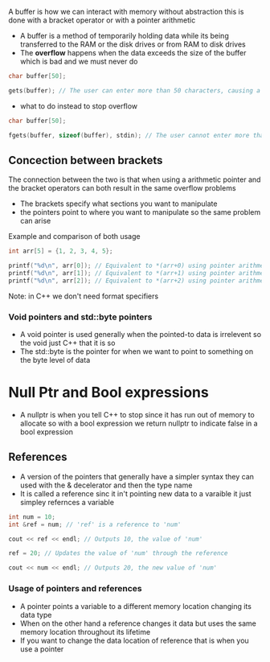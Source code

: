 A buffer  is how we can interact with memory without abstraction this is done with a bracket operator or with a pointer arithmetic

- A buffer is a method of temporarily holding data while its being transferred to the RAM or the disk drives or from RAM to disk drives 
- The **overflow** happens when the data exceeds the size of the buffer which is bad and we must never do 

```C
char buffer[50];

gets(buffer); // The user can enter more than 50 characters, causing a buffer overflow
```

- what to do instead to stop overflow

```C
char buffer[50];

fgets(buffer, sizeof(buffer), stdin); // The user cannot enter more than 50 characters, preventing a buffer overflow
```



## Concection between brackets 
The connection between the two is that when using a arithmetic pointer and the bracket operators can both result in the same overflow problems 

- The brackets specify what sections you want to manipulate 
- the pointers point to where you want to manipulate so the same problem can arise

Example and comparison of both usage 
```C
int arr[5] = {1, 2, 3, 4, 5};

printf("%d\n", arr[0]); // Equivalent to *(arr+0) using pointer arithmetic
printf("%d\n", arr[1]); // Equivalent to *(arr+1) using pointer arithmetic
printf("%d\n", arr[2]); // Equivalent to *(arr+2) using pointer arithmetic
```

Note: in C++ we don't need format specifiers

### Void pointers and std::byte pointers
- A void pointer is used generally when the pointed-to data is irrelevent so the void just C++ that it is so
- The std::byte is the pointer for when we want to point to something on the byte level of data 
# Null Ptr and Bool expressions 
- A nullptr is when you tell C++ to stop since it has run out of memory to allocate so with a bool expression we return nullptr to indicate false in a bool expression 
## References 

- A version of the pointers that generally have a simpler syntax they can used with the & decelerator and then the type name 
- It is called a reference sinc it in't pointing new data to a varaible it just simpley refernces a variable 

``` C
int num = 10;
int &ref = num; // 'ref' is a reference to 'num'

cout << ref << endl; // Outputs 10, the value of 'num'

ref = 20; // Updates the value of 'num' through the reference

cout << num << endl; // Outputs 20, the new value of 'num'
```

### Usage of pointers and references 

- A pointer points a variable to a different memory location changing its data type 
- When on the other hand a reference changes it data but uses the same memory location throughout its lifetime 
- If you want to change the data location of reference that is when you use a pointer
